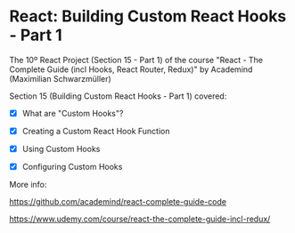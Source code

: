 # React: Building Custom React Hooks - Part 1
The 10º React Project (Section 15 - Part 1) of the course "React - The Complete Guide (incl Hooks, React Router, Redux)" by Academind (Maximilian Schwarzmüller)

Section 15 (Building Custom React Hooks - Part 1) covered:

- [x] What are "Custom Hooks"?
- [x] Creating a Custom React Hook Function
- [x] Using Custom Hooks
- [x] Configuring Custom Hooks


More info:

https://github.com/academind/react-complete-guide-code

https://www.udemy.com/course/react-the-complete-guide-incl-redux/
